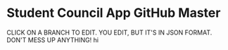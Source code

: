 # Student Council App GitHub Master
CLICK ON A BRANCH TO EDIT. YOU EDIT, BUT IT'S IN JSON FORMAT. DON'T MESS UP ANYTHING!
hi
